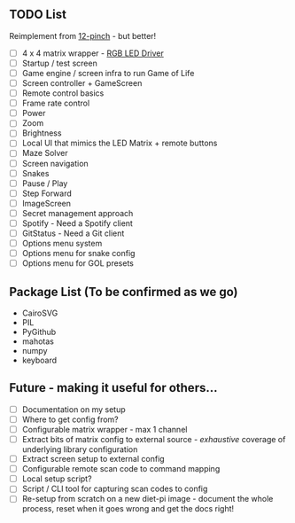 ## TODO List

Reimplement from [12-pinch](https://github.com/null-loop/12-pinch) - but better!

* [ ] 4 x 4 matrix wrapper - [RGB LED Driver](https://github.com/hzeller/rpi-rgb-led-matrix/tree/master/bindings/c%23)
* [ ] Startup / test screen
* [ ] Game engine / screen infra to run Game of Life
* [ ] Screen controller + GameScreen
* [ ] Remote control basics
* [ ] Frame rate control
* [ ] Power
* [ ] Zoom
* [ ] Brightness
* [ ] Local UI that mimics the LED Matrix + remote buttons
* [ ] Maze Solver
* [ ] Screen navigation
* [ ] Snakes
* [ ] Pause / Play
* [ ] Step Forward
* [ ] ImageScreen
* [ ] Secret management approach
* [ ] Spotify - Need a Spotify client
* [ ] GitStatus - Need a Git client
* [ ] Options menu system
* [ ] Options menu for snake config
* [ ] Options menu for GOL presets

## Package List (To be confirmed as we go)

* CairoSVG
* PIL
* PyGithub
* mahotas
* numpy
* keyboard

## Future - making it useful for others...

* [ ] Documentation on my setup
* [ ] Where to get config from?
* [ ] Configurable matrix wrapper - max 1 channel
* [ ] Extract bits of matrix config to external source - _exhaustive_ coverage of underlying library configuration
* [ ] Extract screen setup to external config
* [ ] Configurable remote scan code to command mapping
* [ ] Local setup script?
* [ ] Script / CLI tool for capturing scan codes to config
* [ ] Re-setup from scratch on a new diet-pi image - document the whole process, reset when it goes wrong and get the docs right!
